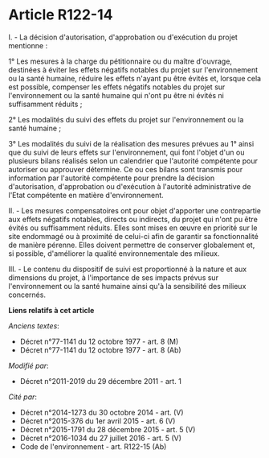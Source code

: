 # Article R122-14

I. - La décision d'autorisation, d'approbation ou d'exécution du projet mentionne :

1° Les mesures à la charge du pétitionnaire ou du maître d'ouvrage, destinées à éviter les effets négatifs notables du projet
sur l'environnement ou la santé humaine, réduire les effets n'ayant pu être évités et, lorsque cela est possible, compenser
les effets négatifs notables du projet sur l'environnement ou la santé humaine qui n'ont pu être ni évités ni suffisamment
réduits ;

2° Les modalités du suivi des effets du projet sur l'environnement ou la santé humaine ;

3° Les modalités du suivi de la réalisation des mesures prévues au 1° ainsi que du suivi de leurs effets sur l'environnement,
qui font l'objet d'un ou plusieurs bilans réalisés selon un calendrier que l'autorité compétente pour autoriser ou approuver
détermine. Ce ou ces bilans sont transmis pour information par l'autorité compétente pour prendre la décision d'autorisation,
d'approbation ou d'exécution à l'autorité administrative de l'Etat compétente en matière d'environnement.

II. - Les mesures compensatoires ont pour objet d'apporter une contrepartie aux effets négatifs notables, directs ou
indirects, du projet qui n'ont pu être évités ou suffisamment réduits. Elles sont mises en œuvre en priorité sur le site
endommagé ou à proximité de celui-ci afin de garantir sa fonctionnalité de manière pérenne. Elles doivent permettre de
conserver globalement et, si possible, d'améliorer la qualité environnementale des milieux.

III. - Le contenu du dispositif de suivi est proportionné à la nature et aux dimensions du projet, à l'importance de ses
impacts prévus sur l'environnement ou la santé humaine ainsi qu'à la sensibilité des milieux concernés.

**Liens relatifs à cet article**

_Anciens textes_:

  - Décret n°77-1141 du 12 octobre 1977 - art. 8 (M)
  - Décret n°77-1141 du 12 octobre 1977 - art. 8 (Ab)

_Modifié par_:

  - Décret n°2011-2019 du 29 décembre 2011 - art. 1

_Cité par_:

  - Décret n°2014-1273 du 30 octobre 2014 - art. (V)
  - Décret n°2015-376 du 1er avril 2015 - art. 6 (V)
  - Décret n°2015-1791 du 28 décembre 2015 - art. 5 (V)
  - Décret n°2016-1034 du 27 juillet 2016 - art. 5 (V)
  - Code de l'environnement - art. R122-15 (Ab)
